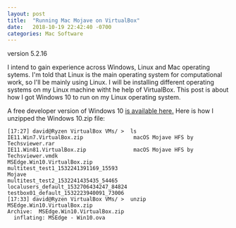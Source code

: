 ```yaml
---
layout: post
title:  "Running Mac Mojave on VirtualBox"
date:   2018-10-19 22:42:40 -0700
categories: Mac Software
---
```


version 5.2.16

I intend to gain experience across Windows, Linux and Mac operating sytems. I'm told that Linux is the main operating system for computational work, so I'll be mainly using Linux. I will be installing different operating systems on my Linux machine witht he help of VirtualBox. This post is about how I got Windows 10 to run on my Linux operating system.

A free developer version of Windows 10 [is available here.](https://developer.microsoft.com/en-us/microsoft-edge/tools/vms/) Here is how I unzipped the Windows 10.zip file:

```console
[17:27] david@Ryzen VirtualBox VMs/ >  ls          
IE11.Win7.VirtualBox.zip                macOS Mojave HFS by Techsviewer.rar
IE11.Win81.VirtualBox.zip               macOS Mojave HFS by Techsviewer.vmdk
MSEdge.Win10.VirtualBox.zip             multitest_test1_1532241391169_15593
Mojave                                  multitest_test2_1532241435435_54465
localusers_default_1532706434247_84824  testbox01_default_1532223940091_73006
[17:33] david@Ryzen VirtualBox VMs/ >  unzip MSEdge.Win10.VirtualBox.zip
Archive:  MSEdge.Win10.VirtualBox.zip
  inflating: MSEdge - Win10.ova      
```
